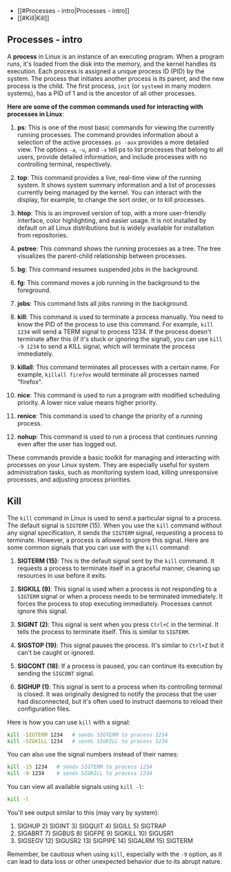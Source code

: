 - [[#Processes - intro|Processes - intro]]
- [[#Kill|Kill]]


## Processes - intro

A **process** in Linux is an instance of an executing program. When a program runs, it's loaded from the disk into the memory, and the kernel handles its execution. Each process is assigned a unique process ID (PID) by the system. The process that initiates another process is its parent, and the new process is the child. The first process, `init` (or `systemd` in many modern systems), has a PID of 1 and is the ancestor of all other processes.

**Here are some of the common commands used for interacting with processes in Linux**:

1. **ps**: This is one of the most basic commands for viewing the currently running processes. The command provides information about a selection of the active processes. `ps -aux` provides a more detailed view. The options `-a`, `-u`, and `-x` tell ps to list processes that belong to all users, provide detailed information, and include processes with no controlling terminal, respectively.
    
2. **top**: This command provides a live, real-time view of the running system. It shows system summary information and a list of processes currently being managed by the kernel. You can interact with the display, for example, to change the sort order, or to kill processes.
    
3. **htop**: This is an improved version of top, with a more user-friendly interface, color highlighting, and easier usage. It is not installed by default on all Linux distributions but is widely available for installation from repositories.
    
4. **pstree**: This command shows the running processes as a tree. The tree visualizes the parent-child relationship between processes.
    
5. **bg**: This command resumes suspended jobs in the background.
    
6. **fg**: This command moves a job running in the background to the foreground.
    
7. **jobs**: This command lists all jobs running in the background.
    
8. **kill**: This command is used to terminate a process manually. You need to know the PID of the process to use this command. For example, `kill 1234` will send a TERM signal to process 1234. If the process doesn't terminate after this (if it's stuck or ignoring the signal), you can use `kill -9 1234` to send a KILL signal, which will terminate the process immediately.
    
9. **killall**: This command terminates all processes with a certain name. For example, `killall firefox` would terminate all processes named "firefox".
    
10. **nice**: This command is used to run a program with modified scheduling priority. A lower nice value means higher priority.
    
11. **renice**: This command is used to change the priority of a running process.
    
12. **nohup**: This command is used to run a process that continues running even after the user has logged out.
    

These commands provide a basic toolkit for managing and interacting with processes on your Linux system. They are especially useful for system administration tasks, such as monitoring system load, killing unresponsive processes, and adjusting process priorities.


## Kill

  
The `kill` command in Linux is used to send a particular signal to a process. The default signal is `SIGTERM` (15). When you use the `kill` command without any signal specification, it sends the `SIGTERM` signal, requesting a process to terminate. However, a process is allowed to ignore this signal. Here are some common signals that you can use with the `kill` command:

1. **SIGTERM (15)**: This is the default signal sent by the `kill` command. It requests a process to terminate itself in a graceful manner, cleaning up resources in use before it exits.
    
2. **SIGKILL (9)**: This signal is used when a process is not responding to a `SIGTERM` signal or when a process needs to be terminated immediately. It forces the process to stop executing immediately. Processes cannot ignore this signal.
    
3. **SIGINT (2)**: This signal is sent when you press `Ctrl+C` in the terminal. It tells the process to terminate itself. This is similar to `SIGTERM`.
    
4. **SIGSTOP (19)**: This signal pauses the process. It's similar to `Ctrl+Z` but it can't be caught or ignored.
    
5. **SIGCONT (18)**: If a process is paused, you can continue its execution by sending the `SIGCONT` signal.
    
6. **SIGHUP (1)**: This signal is sent to a process when its controlling terminal is closed. It was originally designed to notify the process that the user had disconnected, but it's often used to instruct daemons to reload their configuration files.
    

Here is how you can use `kill` with a signal:

```bash
kill -SIGTERM 1234   # sends SIGTERM to process 1234
kill -SIGKILL 1234   # sends SIGKILL to process 1234
```

You can also use the signal numbers instead of their names:

```bash
kill -15 1234   # sends SIGTERM to process 1234
kill -9 1234    # sends SIGKILL to process 1234
```

You can view all available signals using `kill -l`:

```bash
kill -l
```

You'll see output similar to this (may vary by system):

 1) SIGHUP       2) SIGINT       3) SIGQUIT      4) SIGILL       5) SIGTRAP
 6) SIGABRT      7) SIGBUS       8) SIGFPE       9) SIGKILL     10) SIGUSR1
11) SIGSEGV     12) SIGUSR2     13) SIGPIPE     14) SIGALRM     15) SIGTERM


Remember, be cautious when using `kill`, especially with the `-9` option, as it can lead to data loss or other unexpected behavior due to its abrupt nature.

